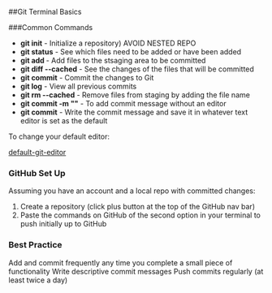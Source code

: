 ##Git Terminal Basics

###Common Commands

- **git init** - Initialize a repository) AVOID NESTED REPO
- **git status** - See which files need to be added or have been added
- **git add <filename>** - Add files to the stsaging area to be committed
- **git diff --cached** - See the changes of the files that will be committed
- **git commit** - Commit the changes to Git
- **git log** - View all previous commits
- **git rm --cached** - Remove files from staging by adding the file name
- **git commit -m ""** - To add commit message without an editor
- **git commit** - Write the commit message and save it in whatever text editor is set as the default

To change your default editor:

[default-git-editor](https://stackoverflow.com/questions/3539594/change-the-default-editor-for-files-opened-in-the-terminal-e-g-set-it-to-text)

### GitHub Set Up

Assuming you have an account and a local repo with committed changes:

1. Create a repository (click plus button at the top of the GitHub nav bar)
2. Paste the commands on GitHub of the second option in your terminal to push initially up to GitHub

### Best Practice

Add and commit frequently any time you complete a small piece of functionality
Write descriptive commit messages
Push commits regularly (at least twice a day)